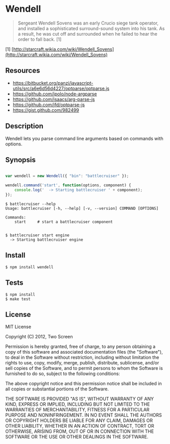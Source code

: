 # Wendell

> Sergeant Wendell Sovens was an early Crucio siege
> tank operator, and installed a sophisticated surround-sound system into his tank. As a result, he
> was cut off and surrounded when he failed to hear the order to fall back. [1]

[1] [http://starcraft.wikia.com/wiki/Wendell_Sovens](http://starcraft.wikia.com/wiki/Wendell_Sovens)


## Resources
- https://bitbucket.org/panzi/javascript-utils/src/a6e6d56d4227/optparse/optparse.js
- https://github.com/jpolo/node-argparse
- https://github.com/isaacs/arg-parse-js
- https://github.com/jfd/optparse-js
- https://gist.github.com/982499

## Description

Wendell lets you parse command line arguments based on commands with options.

## Synopsis

```javascript

var wendell = new Wendell({ "bin": "battlecruiser" });

wendell.command('start', function(options, component) {
    console.log('  -> Starting battlecruiser ' + component);
});

```

    $ battlecruiser --help
    Usage: battlecruiser [-h, --help] [-v, --version] COMMAND [OPTIONS]

    Commands:
        start     # start a battlecruiser component


    $ battlecruiser start engine
      -> Starting battlecruiser engine

## Install

    $ npm install wendell

## Tests

    $ npm install
    $ make test

## License

MIT License

Copyright (C) 2012, Two Screen

Permission is hereby granted, free of charge, to any person obtaining a copy of this software and associated documentation files (the "Software"), to deal in the Software without restriction, including without limitation the rights to use, copy, modify, merge, publish, distribute, sublicense, and/or sell copies of the Software, and to permit persons to whom the Software is furnished to do so, subject to the following conditions:

The above copyright notice and this permission notice shall be included in all copies or substantial portions of the Software.

THE SOFTWARE IS PROVIDED "AS IS", WITHOUT WARRANTY OF ANY KIND, EXPRESS OR IMPLIED, INCLUDING BUT NOT LIMITED TO THE WARRANTIES OF MERCHANTABILITY, FITNESS FOR A PARTICULAR PURPOSE AND NONINFRINGEMENT. IN NO EVENT SHALL THE AUTHORS OR COPYRIGHT HOLDERS BE LIABLE FOR ANY CLAIM, DAMAGES OR OTHER LIABILITY, WHETHER IN AN ACTION OF CONTRACT, TORT OR OTHERWISE, ARISING FROM, OUT OF OR IN CONNECTION WITH THE SOFTWARE OR THE USE OR OTHER DEALINGS IN THE SOFTWARE.
